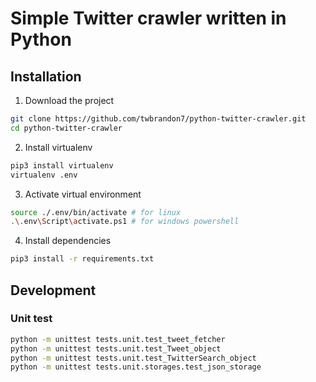 # Simple Twitter crawler written in Python

## Installation

1. Download the project

```bash
git clone https://github.com/twbrandon7/python-twitter-crawler.git
cd python-twitter-crawler
```

2. Install virtualenv

```bash
pip3 install virtualenv
virtualenv .env
```

3. Activate virtual environment

```bash
source ./.env/bin/activate # for linux
.\.env\Script\activate.ps1 # for windows powershell
```

4. Install dependencies

```bash
pip3 install -r requirements.txt
```

## Development

### Unit test

```bash
python -m unittest tests.unit.test_tweet_fetcher
python -m unittest tests.unit.test_Tweet_object
python -m unittest tests.unit.test_TwitterSearch_object
python -m unittest tests.unit.storages.test_json_storage
```
